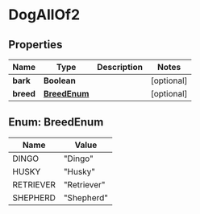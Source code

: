 # DogAllOf2

## Properties
Name | Type | Description | Notes
------------ | ------------- | ------------- | -------------
**bark** | **Boolean** |  |  [optional]
**breed** | [**BreedEnum**](#BreedEnum) |  |  [optional]

<a name="BreedEnum"></a>
## Enum: BreedEnum
Name | Value
---- | -----
DINGO | &quot;Dingo&quot;
HUSKY | &quot;Husky&quot;
RETRIEVER | &quot;Retriever&quot;
SHEPHERD | &quot;Shepherd&quot;
